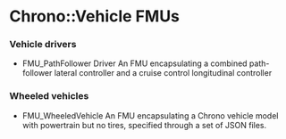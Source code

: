 Chrono::Vehicle FMUs
====================

### Vehicle drivers

- FMU_PathFollower Driver
  An FMU encapsulating a combined path-follower lateral controller and a cruise control longitudinal controller

### Wheeled vehicles

- FMU_WheeledVehicle
  An FMU encapsulating a Chrono vehicle model with powertrain but no tires, specified through a set of JSON files.

